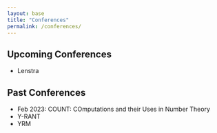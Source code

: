 ```yaml
---
layout: base
title: "Conferences"
permalink: /conferences/
---
```


## Upcoming Conferences

* Lenstra

## Past Conferences

* Feb 2023: COUNT: COmputations and their Uses in Number Theory
* Y-RANT
* YRM
